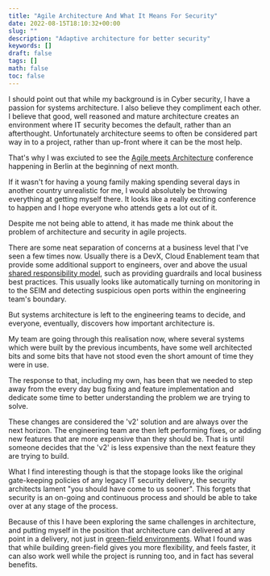```yaml
---
title: "Agile Architecture And What It Means For Security"
date: 2022-08-15T18:10:32+00:00
slug: ""
description: "Adaptive architecture for better security"
keywords: []
draft: false
tags: []
math: false
toc: false
---
```


I should point out that while my background is in Cyber security, I have a passion for systems architecture. I also believe they compliment each other. I believe that good, well reasoned and mature architecture creates an environment where IT security becomes the default, rather than an afterthought. Unfortunately architecture seems to often be considered part way in to a project, rather than up-front where it can be the most help.

That's why I was exciuted to see the [Agile meets Architecture](https://www.agile-meets-architecture.com/) conference happening in Berlin at the beginning of next month.

If it wasn't for having a young family making spending several days in another country unrealistic for me, I would absolutely be throwing everything at getting myself there. It looks like a really exciting conference to happen and I hope everyone who attends gets a lot out of it.

Despite me not being able to attend, it has made me think about the problem of architecture and security in agile projects.

There are some neat separation of concerns at a business level that I've seen a few times now. Usually there is a DevX, Cloud Enablement team that provide some additional support to engineers, over and above the usual [shared responsibility model](https://aws.amazon.com/compliance/shared-responsibility-model/), such as providing guardrails and local business best practices. This usually looks like automatically turning on monitoring in to the SEIM and detecting suspicious open ports within the engineering team's boundary.

But systems architecture is left to the engineering teams to decide, and everyone, eventually, discovers how important architecture is.

My team are going through this realisation now, where several systems which were built by the previous incumbents, have some well architected bits and some bits that have not stood even the short amount of time they were in use.

The response to that, including my own, has been that we needed to step away from the every day bug fixing and feature implementation and dedicate some time to better understanding the problem we are trying to solve.

These changes are considered the 'v2' solution and are always over the next horizon. The engineering team are then left performing fixes, or adding new features that are more expensive than they should be. That is until someone decides that the 'v2' is less expensive than the next feature they are trying to build.

What I find interesting though is that the stopage looks like the original gate-keeping policies of any legacy IT security delivery, the security architects lament "you should have come to us sooner". This forgets that security is an on-going and continuous process and should be able to take over at any stage of the process.

Because of this I have been exploring the same challenges in architecture, and putting myself in the position that architecture can delivered at any point in a delivery, not just in [green-field environments](https://matt.copperwaite.net/blog/green-brown-teams/). What I found was that while building green-field gives you more flexibility, and feels faster, it can also work well while the project is running too, and in fact has several benefits.
